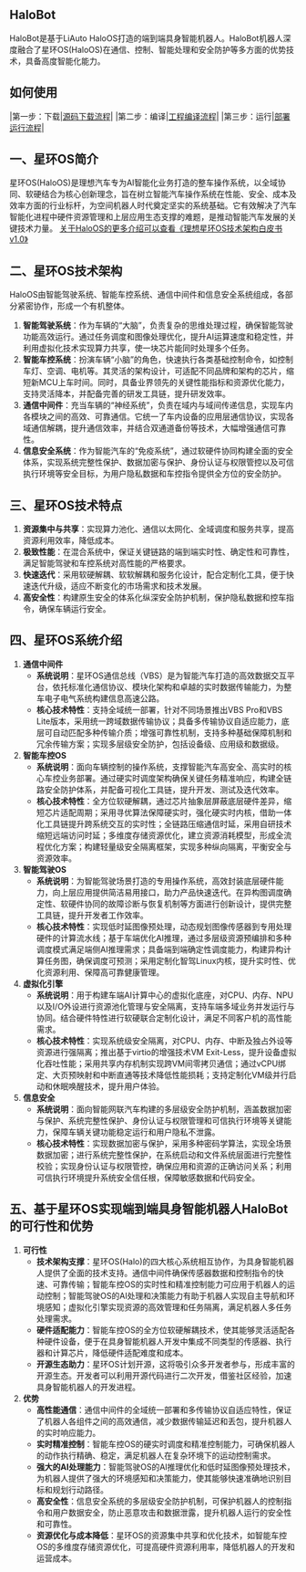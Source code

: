 ## HaloBot
HaloBot是基于LiAuto HaloOS打造的端到端具身智能机器人。HaloBot机器人深度融合了星环OS(HaloOS)在通信、控制、智能处理和安全防护等多方面的优势技术，具备高度智能化能力。

## 如何使用

|第一步：下载|[源码下载流程](quick_start/docs/01_downloading.md)|
|第二步：编译|[工程编译流程](quick_start/docs/02_compiling.md)|
|第三步：运行|[部署运行流程](quick_start/docs/03_running.md)|


## 一、星环OS简介
星环OS(HaloOS)是理想汽车专为AI智能化业务打造的整车操作系统，以全域协同、软硬结合为核心创新理念，旨在树立智能汽车操作系统在性能、安全、成本及效率方面的行业标杆，为空间机器人时代奠定坚实的系统基础。它有效解决了汽车智能化进程中硬件资源管理和上层应用生态支撑的难题，是推动智能汽车发展的关键技术力量。
[关于HaloOS的更多介绍可以查看《理想星环OS技术架构白皮书v1.0》](docs/理想星环OS技术架构白皮书v1.0.pdf)

## 二、星环OS技术架构
HaloOS由智能驾驶系统、智能车控系统、通信中间件和信息安全系统组成，各部分紧密协作，形成一个有机整体。
1. **智能驾驶系统**：作为车辆的“大脑”，负责复杂的思维处理过程，确保智能驾驶功能高效运行。通过任务调度和图像处理优化，提升AI运算速度和稳定性，并利用虚拟化技术实现算力共享，使一块芯片能同时处理多个任务。
2. **智能车控系统**：扮演车辆“小脑”的角色，快速执行各类基础控制命令，如控制车灯、空调、电机等。其灵活的架构设计，可适配不同品牌和架构的芯片，缩短新MCU上车时间。同时，具备业界领先的关键性能指标和资源优化能力，支持灵活降本，并配备完善的研发工具链，提升研发效率。
3. **通信中间件**：充当车辆的“神经系统”，负责在域内与域间传递信息，实现车内各模块之间的高效、可靠通信。它统一了车内设备的应用层通信协议，实现各域通信解耦，提升通信效率，并结合双通道备份等技术，大幅增强通信可靠性。
4. **信息安全系统**：作为智能汽车的“免疫系统”，通过软硬件协同构建全面的安全体系，实现系统完整性保护、数据加密与保护、身份认证与权限管控以及可信执行环境等安全目标，为用户隐私数据和车控指令提供全方位的安全防护。

## 三、星环OS技术特点
1. **资源集中与共享**：实现算力池化、通信以太网化、全域调度和服务共享，提高资源利用效率，降低成本。
2. **极致性能**：在混合系统中，保证关键链路的端到端实时性、确定性和可靠性，满足智能驾驶和车控系统对高性能的严格要求。
3. **快速迭代**：采用软硬解耦、软软解耦和服务化设计，配合定制化工具，便于快速迭代升级，适应不断变化的市场需求和技术发展。
4. **高安全性**：构建原生安全的体系化纵深安全防护机制，保护隐私数据和控车指令，确保车辆运行安全。

## 四、星环OS系统介绍
1. **通信中间件**
    - **系统说明**：星环OS通信总线（VBS）是为智能汽车打造的高效数据交互平台，依托标准化通信协议、模块化架构和卓越的实时数据传输能力，为整车电子电气系统构建信息高速公路。
    - **核心技术特性**：支持全域统一部署，针对不同场景推出VBS Pro和VBS Lite版本，采用统一跨域数据传输协议；具备多传输协议自适应能力，底层可自动匹配多种传输介质；增强可靠性机制，支持多种基础保障机制和冗余传输方案；实现多层级安全防护，包括设备级、应用级和数据级。
2. **智能车控OS**
    - **系统说明**：面向车辆控制的操作系统，支撑智能汽车高安全、高实时的核心车控业务部署。通过硬实时调度架构确保关键任务精准响应，构建全链路安全防护体系，并配备可视化工具链，提升开发、测试及迭代效率。
    - **核心技术特性**：全方位软硬解耦，通过芯片抽象层屏蔽底层硬件差异，缩短芯片适配周期；采用寻优算法保障硬实时，强化硬实时内核，借助一体化工具链提升跨系统交互的实时性；全链路压缩通信时延，采用自研技术缩短远端访问时延；多维度存储资源优化，建立资源消耗模型，形成全流程优化方案；构建轻量级安全隔离框架，实现多种纵向隔离，平衡安全与资源效率。
3. **智能驾驶OS**
    - **系统说明**：为智能驾驶场景打造的专用操作系统，高效封装底层硬件能力，向上层应用提供简洁易用接口，助力产品快速迭代。在异构图调度确定性、软硬件协同的故障诊断与恢复机制等方面进行创新设计，提供完整工具链，提升开发者工作效率。
    - **核心技术特性**：实现低时延图像预处理，动态规划图像传感器到专用处理硬件的计算流水线；基于车端优化AI推理，通过多层级资源预编排和多种调度模式满足端侧AI推理需求；具备端到端确定性调度能力，构建异构计算任务图，确保调度可预测；采用定制化智驾Linux内核，提升实时性、优化资源利用、保障高可靠健康管理。
4. **虚拟化引擎**
    - **系统说明**：用于构建车端AI计算中心的虚拟化底座，对CPU、内存、NPU以及I/O外设进行资源池化管理与安全隔离，支持车端多域业务并发运行与协同。结合硬件特性进行软硬联合定制化设计，满足不同客户机的高性能需求。
    - **核心技术特性**：实现系统级安全隔离，对CPU、内存、中断及独占外设等资源进行强隔离；推出基于virtio的增强技术VM Exit-Less，提升设备虚拟化吞吐性能；采用共享内存机制实现跨VM间零拷贝通信；通过vCPU绑定、大页预映射和中断直通等技术降低性能损耗；支持定制化VM级并行启动和休眠唤醒技术，提升用户体验。
5. **信息安全**
    - **系统说明**：面向智能网联汽车构建的多层级安全防护机制，涵盖数据加密与保护、系统完整性保护、身份认证与权限管理和可信执行环境等关键能力，保障车辆关键功能稳定运行和用户隐私不泄露。
    - **核心技术特性**：实现数据加密与保护，采用多种密码学算法，实现全场景数据加密；进行系统完整性保护，在系统启动和文件系统层面进行完整性校验；实现身份认证与权限管控，确保应用和资源的正确访问关系；利用可信执行环境提升系统安全信任根，保障敏感数据和代码安全。

## 五、基于星环OS实现端到端具身智能机器人HaloBot的可行性和优势
1. **可行性**
    - **技术架构支撑**：星环OS(Halo)的四大核心系统相互协作，为具身智能机器人提供了全面的技术支持。通信中间件确保传感器数据和控制指令的快速、可靠传输；智能车控OS的实时性和精准控制能力可应用于机器人的运动控制；智能驾驶OS的AI处理和决策能力有助于机器人实现自主导航和环境感知；虚拟化引擎实现资源的高效管理和任务隔离，满足机器人多任务处理需求。
    - **硬件适配能力**：智能车控OS的全方位软硬解耦技术，使其能够灵活适配各种硬件设备，便于在具身智能机器人开发中集成不同类型的传感器、执行器和计算芯片，降低硬件适配难度和成本。
    - **开源生态助力**：星环OS计划开源，这将吸引众多开发者参与，形成丰富的开源生态。开发者可以利用开源代码进行二次开发，借鉴社区经验，加速具身智能机器人的开发进程。
2. **优势**
    - **高性能通信**：通信中间件的全域统一部署和多传输协议自适应特性，保证了机器人各组件之间的高效通信，减少数据传输延迟和丢包，提升机器人的实时响应能力。
    - **实时精准控制**：智能车控OS的硬实时调度和精准控制能力，可确保机器人的动作执行精确、稳定，满足机器人在复杂环境下的运动控制需求。
    - **强大的AI处理能力**：智能驾驶OS的AI推理优化和低时延图像预处理技术，为机器人提供了强大的环境感知和决策能力，使其能够快速准确地识别目标和规划行动路径。
    - **高安全性**：信息安全系统的多层级安全防护机制，可保护机器人的控制指令和用户数据安全，防止恶意攻击和数据泄露，提升机器人运行的安全性和可靠性。
    - **资源优化与成本降低**：星环OS的资源集中共享和优化技术，如智能车控OS的多维度存储资源优化，可提高硬件资源利用率，降低机器人的开发和运营成本。 